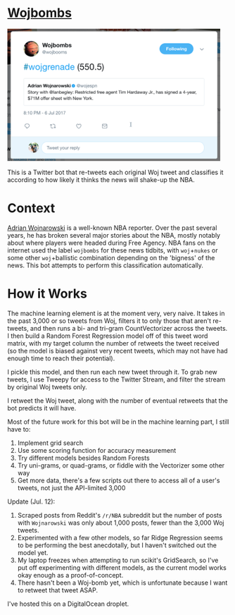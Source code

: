 [Wojbombs](https://www.twitter.com/wojbooms)
========

<a href="url"><img src="preview.png" height="300"></a>

This is a Twitter bot that re-tweets each original Woj tweet and classifies it according to how likely it thinks the news will shake-up the NBA.

Context
=======

[Adrian Wojnarowski](http://www.twitter.com/wojespn) is a well-known NBA reporter. Over the past several years, he has broken several major stories about the NBA, mostly notably about where players were headed during Free Agency. NBA fans on the internet used the label `wojbombs` for these news tidbits, with `woj`+`nukes` or some other `woj`+ballistic combination depending on the 'bigness' of the news. This bot attempts to perform this classification automatically.

How it Works
============

The machine learning element is at the moment very, very naive. It takes in the past 3,000 or so tweets from Woj, filters it to only those that aren't re-tweets, and then runs a bi- and tri-gram CountVectorizer across the tweets. I then build a Random Forest Regression model off of this tweet word matrix, with my target column the number of retweets the tweet received (so the model is biased against very recent tweets, which may not have had enough time to reach their potential). 

I pickle this model, and then run each new tweet through it. To grab new tweets, I use Tweepy for access to the Twitter Stream, and filter the stream by original Woj tweets only.

I retweet the Woj tweet, along with the number of eventual retweets that the bot predicts it will have.

Most of the future work for this bot will be in the machine learning part, I still have to:
1. Implement grid search
2. Use some scoring function for accuracy measurement
3. Try different models besides Random Forests
4. Try uni-grams, or quad-grams, or fiddle with the Vectorizer some other way
5. Get more data, there's a few scripts out there to access all of a user's tweets, not just the API-limited 3,000

Update (Jul. 12):
1. Scraped posts from Reddit's `/r/NBA` subreddit but the number of posts with `Wojnarowski` was only about 1,000 posts, fewer than the 3,000 Woj tweets.
2. Experimented with a few other models, so far Ridge Regression seems to be performing the best anecdotally, but I haven't switched out the model yet.
3. My laptop freezes when attempting to run scikit's GridSearch, so I've put off experimenting with different models, as the current model works okay enough as a proof-of-concept.
4. There hasn't been a Woj-bomb yet, which is unfortunate because I want to retweet that tweet ASAP.

I've hosted this on a DigitalOcean droplet.